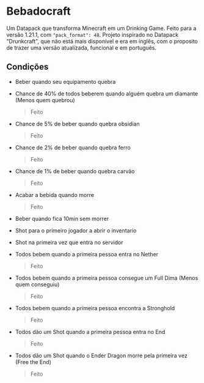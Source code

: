 # Bebadocraft
Um Datapack que transforma Minecraft em um Drinking Game. Feito para a versão 1.21.1, com ```"pack_format": 48```. Projeto inspirado no Datapack "Drunkcraft", que não está mais disponível e era em inglês, com o proposito de trazer uma versão atualizada, funcional e em português.

## Condições
- Beber quando seu equipamento quebra

- Chance de 40% de todos beberem quando alguém quebra um diamante (Menos quem quebrou)
	> Feito

- Chance de 5% de beber quando quebra obsidian
	> Feito

- Chance de 2% de beber quando quebra ferro
	> Feito

- Chance de 1% de beber quando quebra carvão
	> Feito

- Acabar a bebida quando morre
	> Feito

- Beber quando fica 10min sem morrer

- Shot para o primeiro jogador a abrir o inventario

- Shot na primeira vez que entra no servidor

- Todos bebem quando a primeira pessoa entra no Nether
	> Feito

- Todos bebem quando a primeira pessoa consegue um Full Dima (Menos quem conseguiu)
	> Feito

- Todos bebem quando a primeira pessoa encontra a Stronghold
	> Feito

- Todos dão um Shot quando a primeira pessoa entra no End
	> Feito

- Todos dão um Shot quando o Ender Dragon morre pela primeira vez (Free the End)
	> Feito